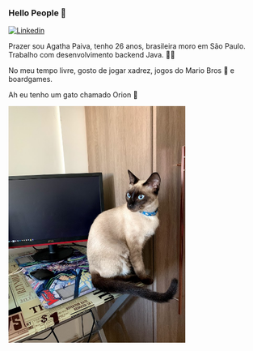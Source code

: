### Hello People 👋

<!--
**agathapaiiva/agathapaiiva** is a ✨ _special_ ✨ repository because its `README.md` (this file) appears on your GitHub profile. -->

[![Linkedin](https://camo.githubusercontent.com/b00a57e61ffce6a50b6ee7d70ec1236f8ff3b0d7/68747470733a2f2f696d672e736869656c64732e696f2f62616467652f2d4c696e6b6564496e2d626c75653f7374796c653d666c61742d737175617265266c6f676f3d4c696e6b6564696e266c6f676f436f6c6f723d7768697465266c696e6b3d68747470733a2f2f7777772e6c696e6b6564696e2e636f6d2f696e2f6a726d617263656c6f2f)](https://www.linkedin.com/in/agathapaiva/)

Prazer sou Agatha Paiva, tenho 26 anos, brasileira moro em São Paulo. Trabalho com desenvolvimento backend Java. :man_technologist:	

No meu tempo livre, gosto de jogar xadrez, jogos do Mario Bros :hand_over_mouth: e boardgames. 

Ah eu tenho um gato chamado Orion :hamster:	

<p align="left">
  <img src="https://github.com/agathapaiiva/agathapaiiva/blob/master/IMG_3673.jpg" width="350" alt="Orion">
</p>

